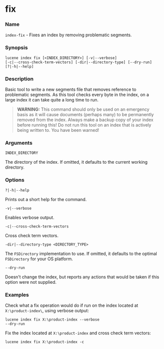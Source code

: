 # fix

### Name

`index-fix` - Fixes an index by removing problematic segments.

### Synopsis

<code>lucene index fix [<INDEX_DIRECTORY>] [-v|--verbose] [-c|--cross-check-term-vectors] [-dir|--directory-type] [--dry-run] [?|-h|--help]</code>

### Description

Basic tool to write a new segments file that removes reference to problematic segments. As this tool checks every byte in the index, on a large index it can take quite a long time to run.

> **WARNING:** This command should only be used on an emergency basis as it will cause documents (perhaps many) to be permanently removed from the index. Always make a backup copy of your index before running this! Do not run this tool on an index that is actively being written to. You have been warned!

### Arguments

`INDEX_DIRECTORY`

The directory of the index. If omitted, it defaults to the current working directory.

### Options

`?|-h|--help`

Prints out a short help for the command.

`-v|--verbose`

Enables verbose output.

`-c|--cross-check-term-vectors`

Cross check term vectors.

`-dir|--directory-type <DIRECTORY_TYPE>`

The `FSDirectory` implementation to use. If omitted, it defaults to the optimal `FSDirectory` for your OS platform.

`--dry-run`

Doesn't change the index, but reports any actions that would be taken if this option were not supplied.

### Examples

Check what a fix operation would do if run on the index located at `X:\product-index\`, using verbose output:

<code>lucene index fix X:\product-index --verbose --dry-run</code>


Fix the index located at `X:\product-index` and cross check term vectors:

<code>lucene index fix X:\product-index -c</code>
